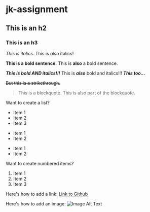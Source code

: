 # jk-assignment
## This is an h2
### This is an h3

*This is italics*.
This is _also_ italics!

**This is a bold sentence.**
This is __also__ a bold sentence.

***This is bold AND italics!!!***
This is **_also_** bold and italics!!!
*__This too...__*

~~But this is a strikethrough.~~

> This is a blockquote.
> This is also part of the blockquote.

Want to create a list?
* Item 1
* Item 2
* Item 3

+ Item 1
+ Item 2

- Item 1
- Item 2

Want to create numbered items?
1. Item 1
2. Item 2
3. Item 3

Here's how to add a link:
[Link to Github](https://github.com)

Here's how to add an image:
![Image Alt Text](https://www.google.com/url?sa=i&url=https%3A%2F%2Funsplash.com%2Fs%2Fphotos%2Fview&psig=AOvVaw3CL6t4qyXFrXRWexCXZ3Il&ust=1649188123653000&source=images&cd=vfe&ved=0CAoQjRxqFwoTCNi5u9SW-_YCFQAAAAAdAAAAABAD)

